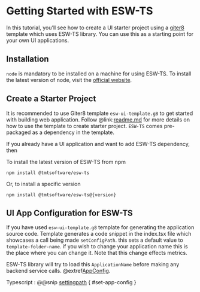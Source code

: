 # Getting Started with ESW-TS

In this tutorial, you’ll see how to create a UI starter project using a [giter8](http://www.foundweekends.org/giter8/)
template which uses ESW-TS library. You can use this as a starting point for your own UI applications.

## Installation

`node` is mandatory to be installed on a machine for using ESW-TS. To install the latest version of node, visit the
[official website](https://nodejs.org/en/).

## Create a Starter Project

It is recommended to use Giter8 template `esw-ui-template.g8` to get started with building web application.
Follow @link:[readme.md](https://github.com/tmtsoftware/esw-ui-template.g8/blob/master/README.md) for more details on how to
use the template to create starter project. `ESW-TS` comes pre-packaged as a dependency in the template.

If you already have a UI application and want to add ESW-TS dependency, then

To install the latest version of ESW-TS from npm

`npm install @tmtsoftware/esw-ts`

Or, to install a specific version

`npm install @tmtsoftware/esw-ts@{version}`

## UI App Configuration for ESW-TS

If you have used `esw-ui-template.g8` template for generating the application source code. Template generates a code snippet in the index.tsx file which showcases a call being made `setConfigPath`. this sets a default value to `template-folder-name`. if you wish to change your application name this is the place where you can change it. Note that this change effects metrics.

ESW-TS library will try to load this `ApplicationName` before making any backend service calls.
@extref[AppConfig](ts-docs:modules/models.html#appconfig).

Typescript
:   @@snip [settingpath](../../../../example/src/documentation/common/AppPath.tsx) { #set-app-config }
